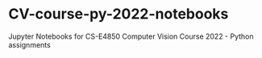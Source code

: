 # CV-course-py-2022-notebooks
Jupyter Notebooks for CS-E4850 Computer Vision Course 2022 - Python assignments
